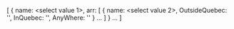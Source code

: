 [
    {
        name: <select value 1>,
        arr: [
            {
            name: <select value 2>,
            OutsideQuebec: '',
            InQuebec: '',
            AnyWhere: ''
            }
            ...
        ]
    }
    ...
]